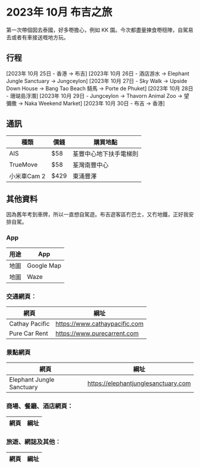 # 2023年 10月 布吉之旅 #
第一次帶個囡去泰國，好多嘢擔心，例如 KK 園。今次都盡量揀食嘢穏陣，自駕易去或者有車接送嘅地方玩。

## 行程 ##
[2023年 10月 25日 - 香港 -> 布吉]
[2023年 10月 26日 - 酒店游水 -> Elephant Jungle Sanctuary -> Jungceylon]
[2023年 10月 27日 - Sky Walk -> Upside Down House -> Bang Tao Beach 騎馬 -> Porte de Phuket]
[2023年 10月 28日 - 珊瑚島浮潛]
[2023年 10月 29日 - Jungceylon -> Thavorn Animal Zoo -> 望彌撒 -> Naka Weekend Market]
[2023年 10月 30日 - 布吉 -> 香港]

## 通訊 ##
|種類|價錢|購買地點|
|--|--|--|
|AIS|$58|荃豐中心地下扶手電梯則|
|TrueMove|$58|荃灣南豐中心|
|小米車Cam 2|$429|東涌豐澤|

## 其他資料 ##
因為舊年考到車牌，所以一直想自駕遊。布吉遊客區冇巴士，又冇地鐵，正好我安排自駕。

### App
|用途|App|
|--|--|
|地圖|Google Map|
|地圖|Waze|

### 交通網頁︰ ###
|網頁|綱址|
|--|--|
|Cathay Pacific|https://www.cathaypacific.com|
|Pure Car Rent|https://www.purecarrent.com|

### 景點網頁 ###
|網頁|綱址|
|--|--|
|Elephant Jungle Sanctuary|https://elephantjunglesanctuary.com|

### 商場、餐廳、酒店網頁：
|網頁|綱址|
|--|--|

### 旅遊、網誌及其他︰
|網頁|綱址|
|--|--|
